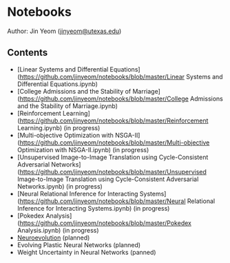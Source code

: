 # Notebooks
Author: Jin Yeom (jinyeom@utexas.edu)

## Contents
- [Linear Systems and Differential Equations](https://github.com/jinyeom/notebooks/blob/master/Linear Systems and Differential Equations.ipynb)
- [College Admissions and the Stability of Marriage](https://github.com/jinyeom/notebooks/blob/master/College Admissions and the Stability of Marriage.ipynb)
- [Reinforcement Learning](https://github.com/jinyeom/notebooks/blob/master/Reinforcement Learning.ipynb) (in progress)
- [Multi-objective Optimization with NSGA-II](https://github.com/jinyeom/notebooks/blob/master/Multi-objective Optimization with NSGA-II.ipynb) (in progress)
- [Unsupervised Image-to-Image Translation using Cycle-Consistent Adversarial Networks](https://github.com/jinyeom/notebooks/blob/master/Unsupervised Image-to-Image Translation using Cycle-Consistent Adversarial Networks.ipynb) (in progress)
- [Neural Relational Inference for Interacting Systems](https://github.com/jinyeom/notebooks/blob/master/Neural Relational Inference for Interacting Systems.ipynb) (in progress)
- [Pokedex Analysis](https://github.com/jinyeom/notebooks/blob/master/Pokedex Analysis.ipynb) (in progress)
- [Neuroevolution](https://github.com/jinyeom/notebooks/blob/master/Neuroevolution.ipynb) (planned)
- Evolving Plastic Neural Networks (planned)
- Weight Uncertainty in Neural Networks (panned)
